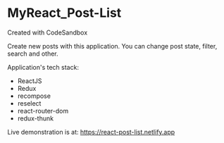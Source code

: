 # MyReact_Post-List
Created with CodeSandbox

Create new posts with this application. 
You can change post state, filter, search and other.

Application's tech stack:
 - ReactJS
 - Redux
 - recompose
 - reselect
 - react-router-dom
 - redux-thunk

Live demonstration is at: 
https://react-post-list.netlify.app


